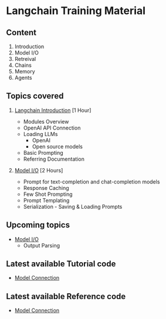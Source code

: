 # Langchain Training Material

## Content
1. Introduction
2. Model I/O
3. Retreival
4. Chains
5. Memory
6. Agents

## Topics covered

1. [Langchain Introduction](https://saisrinivas-samoju.github.io/langchain_training/introduction/) [1 Hour]
    * Modules Overview
    * OpenAI API Connection
    * Loading LLMs
        * OpenAI
        * Open source models
    * Basic Prompting
    * Referring Documentation

2. [Model I/O](https://saisrinivas-samoju.github.io/langchain_training/model_io/) [2 Hours]
    * Prompt for text-completion and chat-completion models
    * Response Caching
    * Few Shot Prompting
    * Prompt Templating
    * Serialization - Saving & Loading Prompts

## Upcoming topics

* [Model I/O](https://saisrinivas-samoju.github.io/langchain_training/model_io/)
    * Output Parsing


## Latest available Tutorial code

* [Model Connection](https://github.com/saisrinivas-samoju/langchain_training/blob/main/tutorials/model_connection.ipynb)

## Latest available Reference code

* [Model Connection](https://github.com/saisrinivas-samoju/langchain_training/blob/main/notebooks/model_connection.ipynb)